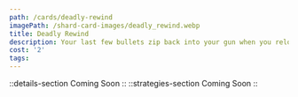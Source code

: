 ```yaml
---
path: /cards/deadly-rewind
imagePath: /shard-card-images/deadly_rewind.webp
title: Deadly Rewind
description: Your last few bullets zip back into your gun when you reload.
cost: '2'
tags:
---
```

::details-section
Coming Soon
::
::strategies-section
Coming Soon
::